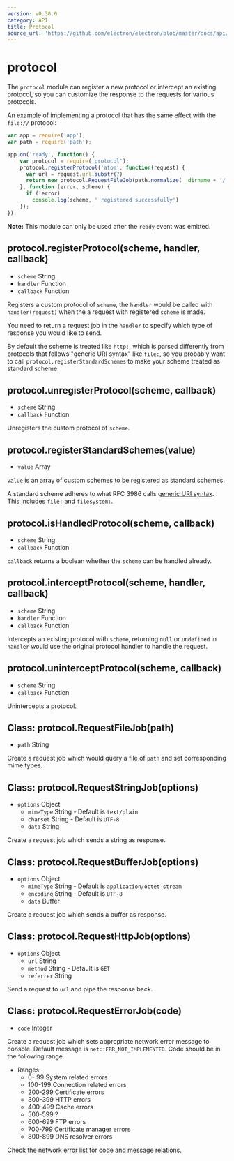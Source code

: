 ```yaml
---
version: v0.30.0
category: API
title: Protocol
source_url: 'https://github.com/electron/electron/blob/master/docs/api/protocol.md'
---
```


# protocol

The `protocol` module can register a new protocol or intercept an existing
protocol, so you can customize the response to the requests for various protocols.

An example of implementing a protocol that has the same effect with the
`file://` protocol:

```javascript
var app = require('app');
var path = require('path');

app.on('ready', function() {
    var protocol = require('protocol');
    protocol.registerProtocol('atom', function(request) {
      var url = request.url.substr(7)
      return new protocol.RequestFileJob(path.normalize(__dirname + '/' + url));
    }, function (error, scheme) {
      if (!error)
        console.log(scheme, ' registered successfully')
    });
});
```

**Note:** This module can only be used after the `ready` event
was emitted.

## protocol.registerProtocol(scheme, handler, callback)

* `scheme` String
* `handler` Function
* `callback` Function

Registers a custom protocol of `scheme`, the `handler` would be called with
`handler(request)` when the a request with registered `scheme` is made.

You need to return a request job in the `handler` to specify which type of
response you would like to send.

By default the scheme is treated like `http:`, which is parsed differently
from protocols that follows "generic URI syntax" like `file:`, so you probably
want to call `protocol.registerStandardSchemes` to make your scheme treated as
standard scheme.

## protocol.unregisterProtocol(scheme, callback)

* `scheme` String
* `callback` Function

Unregisters the custom protocol of `scheme`.

## protocol.registerStandardSchemes(value)

* `value` Array

`value` is an array of custom schemes to be registered as standard schemes.

A standard scheme adheres to what RFC 3986 calls
[generic URI syntax](https://tools.ietf.org/html/rfc3986#section-3). This
includes `file:` and `filesystem:`.

## protocol.isHandledProtocol(scheme, callback)

* `scheme` String
* `callback` Function

`callback` returns a boolean whether the `scheme` can be handled already.

## protocol.interceptProtocol(scheme, handler, callback)

* `scheme` String
* `handler` Function
* `callback` Function

Intercepts an existing protocol with `scheme`, returning `null` or `undefined`
in `handler` would use the original protocol handler to handle the request.

## protocol.uninterceptProtocol(scheme, callback)

* `scheme` String
* `callback` Function

Unintercepts a protocol.

## Class: protocol.RequestFileJob(path)

* `path` String

Create a request job which would query a file of `path` and set corresponding
mime types.

## Class: protocol.RequestStringJob(options)

* `options` Object
  * `mimeType` String - Default is `text/plain`
  * `charset` String - Default is `UTF-8`
  * `data` String

Create a request job which sends a string as response.

## Class: protocol.RequestBufferJob(options)

* `options` Object
  * `mimeType` String - Default is `application/octet-stream`
  * `encoding` String - Default is `UTF-8`
  * `data` Buffer

Create a request job which sends a buffer as response.

## Class: protocol.RequestHttpJob(options)

* `options` Object
  * `url` String
  * `method` String - Default is `GET`
  * `referrer` String

Send a request to `url` and pipe the response back.

## Class: protocol.RequestErrorJob(code)

* `code` Integer

Create a request job which sets appropriate network error message to console.
Default message is `net::ERR_NOT_IMPLEMENTED`. Code should be in the following
range.

* Ranges:
  * 0- 99 System related errors
  * 100-199 Connection related errors
  * 200-299 Certificate errors
  * 300-399 HTTP errors
  * 400-499 Cache errors
  * 500-599 ?
  * 600-699 FTP errors
  * 700-799 Certificate manager errors
  * 800-899 DNS resolver errors

Check the [network error list](https://code.google.com/p/chromium/codesearch#chromium/src/net/base/net_error_list.h) for code and message relations.
